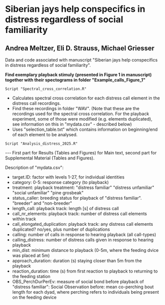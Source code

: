 # Siberian jays help conspecifics in distress regardless of social familiarity
## Andrea Meltzer, Eli D. Strauss, Michael Griesser
Data and code associated with manuscript "Siberian jays help conspecifics in distress regardless of social familiarity".

**Find exemplary playback stimuly (presented in Figure 1 in manuscript) together with their spectograms in folder "Example_calls_Figure_1"**


~~~~~~~~~~~~~~~~~~~~~~~~~~~~~~~~~~~~~
Script "Spectral_cross_correlation.R"
~~~~~~~~~~~~~~~~~~~~~~~~~~~~~~~~~~~~~
- Calculates spectral cross correlation for each distress call element in the distress call recordings.
- Find these recordings in folder "WAV". (Note that these are the recordings used for the spectral cross correlation. For the playback experiment, some of those were modified (e.g. elements duplicated), see information on this in "mydata.csv" - described below)
- Uses "selection_table.txt" which contains information on beginning/end of each element to be analysed.


~~~~~~~~~~~~~~~~~~~~~~~~~~~~~~~~~~~~~
Script "Analysis_distress_2025.R"
~~~~~~~~~~~~~~~~~~~~~~~~~~~~~~~~~~~~~
--- First part for Results (Tables and Figures) for Main text, second part for Supplemental Material (Tables and Figures).

Description of "mydata.csv":
- target.ID: factor with levels 1-27, for individual identities
- category: 0-5: response category (to playback)
- treatment: playback treatment: "distress familiar"   "distress unfamiliar" "social unfamiliar"   "pine grosbeak"
- status_caller: breeding status for playback of "distress familiar". "breeder" and "non-breeder"
- length_call: playback track: length [s] of distress call
- call_nr_elements: playback track: number of distress call elements within track
- call_elongated_duplication: playback track: any distress call elements duplicated? no/yes, plus number of duplications
- calling: number of calls in response to hearing playback (all call-types)
- calling_distress: number of distress calls given in response to hearing playback
- min_dist: minimum distance to playback (0-5m, where the feeding dvice was placed at 5m)
- approach_duration: duration (s) staying closer than 5m from the playback
- reaction_duration: time (s) from first reaction to playback to returning to the feeding station
- OBS_PerchDurPerEv: measure of social bond before playback of "distress familiar": Social Observation before: mean co-perching bout length for each dyad, where perching refers to individuals being present on the feeding device
